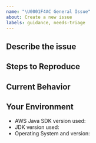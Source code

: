 ```yaml
---
name: "\U0001F4AC General Issue"
about: Create a new issue
labels: guidance, needs-triage
---
```


<!--- Provide a general summary of the issue in the Title above -->

## Describe the issue
<!--- A clear and concise description of the issue -->

## Steps to Reproduce
<!--- Provide a self-contained, concise snippet of code that can be used to reproduce the issue -->
<!--- For more complex issues provide a repo with the smallest reproducible example -->
<!--- Avoid including business logic or unrelated code, it makes diagnosis more difficult -->

## Current Behavior
<!--- Tell us what happens instead of the expected behavior -->

<!--- Include full errors, uncaught exceptions, stack traces, and relevant logs -->
<!--- To turn on SDK logging, follow instructions here: http://docs.aws.amazon.com/sdk-for-java/v2/developer-guide/java-dg-logging.html -->
<!--- If service responses are relevant, please include wirelogs -->

## Your Environment
<!--- Include as many relevant details as possible about your environment -->
* AWS Java SDK version used:
* JDK version used:
* Operating System and version:
